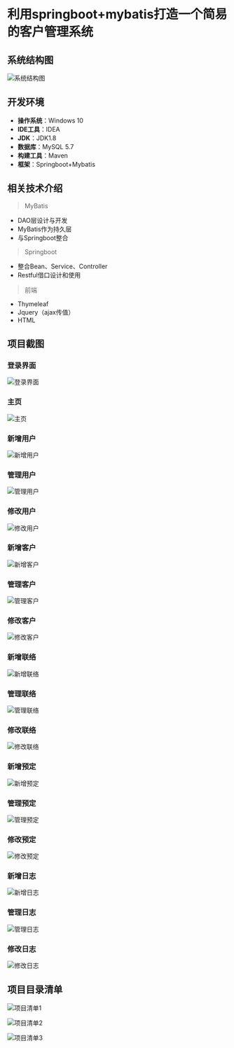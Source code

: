 利用springboot+mybatis打造一个简易的客户管理系统
===
## 系统结构图

![系统结构图](https://github.com/bestrow/crms/blob/master/other-img/crms.jpg)

## 开发环境

* **操作系统**：Windows 10
* **IDE工具**：IDEA
* **JDK**：JDK1.8
* **数据库**：MySQL 5.7
* **构建工具**：Maven
* **框架**：Springboot+Mybatis

## 相关技术介绍

>MyBatis

* DAO层设计与开发
* MyBatis作为持久层
* 与Springboot整合

>Springboot

* 整合Bean、Service、Controller
* Restful借口设计和使用

>前端

* Thymeleaf
* Jquery（ajax传值）
* HTML

## 项目截图

### 登录界面

![登录界面](https://github.com/bestrow/crms/blob/master/other-img/login.png)

### 主页

![主页](https://github.com/bestrow/crms/blob/master/other-img/index.png)

### 新增用户

![新增用户](https://github.com/bestrow/crms/blob/master/other-img/新增用户.png)

### 管理用户

![管理用户](https://github.com/bestrow/crms/blob/master/other-img/管理用户.png)

### 修改用户

![修改用户](https://github.com/bestrow/crms/blob/master/other-img/修改用户.png)

### 新增客户

![新增客户](https://github.com/bestrow/crms/blob/master/other-img/新增客户.png)

### 管理客户

![管理客户](https://github.com/bestrow/crms/blob/master/other-img/管理客户.png)

### 修改客户

![修改客户](https://github.com/bestrow/crms/blob/master/other-img/修改客户.png)

### 新增联络

![新增联络](https://github.com/bestrow/crms/blob/master/other-img/新增联络.png)

### 管理联络

![管理联络](https://github.com/bestrow/crms/blob/master/other-img/管理联络.png)

### 修改联络

![修改联络](https://github.com/bestrow/crms/blob/master/other-img/修改联络.png)

### 新增预定

![新增预定](https://github.com/bestrow/crms/blob/master/other-img/新增预定.png)

### 管理预定

![管理预定](https://github.com/bestrow/crms/blob/master/other-img/管理预定.png)

### 修改预定

![修改预定](https://github.com/bestrow/crms/blob/master/other-img/修改预定.png)

### 新增日志

![新增日志](https://github.com/bestrow/crms/blob/master/other-img/新增日志.png)

### 管理日志

![管理日志](https://github.com/bestrow/crms/blob/master/other-img/管理日志.png)

### 修改日志

![修改日志](https://github.com/bestrow/crms/blob/master/other-img/修改日志.png)

## 项目目录清单

![项目清单1](https://github.com/bestrow/crms/blob/master/other-img/项目清单1.png)

![项目清单2](https://github.com/bestrow/crms/blob/master/other-img/项目清单2.png)

![项目清单3](https://github.com/bestrow/crms/blob/master/other-img/项目清单3.png)


